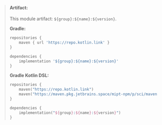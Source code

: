 > #### Artifact:
>
> This module artifact: `${group}:${name}:${version}`.
>
> **Gradle:**
>
> ```gradle
> repositories {
>     maven { url 'https://repo.kotlin.link' }
> }
> 
> dependencies {
>     implementation '${group}:${name}:${version}'
> }
> ```
> **Gradle Kotlin DSL:**
>
> ```kotlin
> repositories {
>     maven("https://repo.kotlin.link")
>     maven("https://maven.pkg.jetbrains.space/mipt-npm/p/sci/maven")
> }
> 
> dependencies {
>     implementation("${group}:${name}:${version}")
> }
> ```
